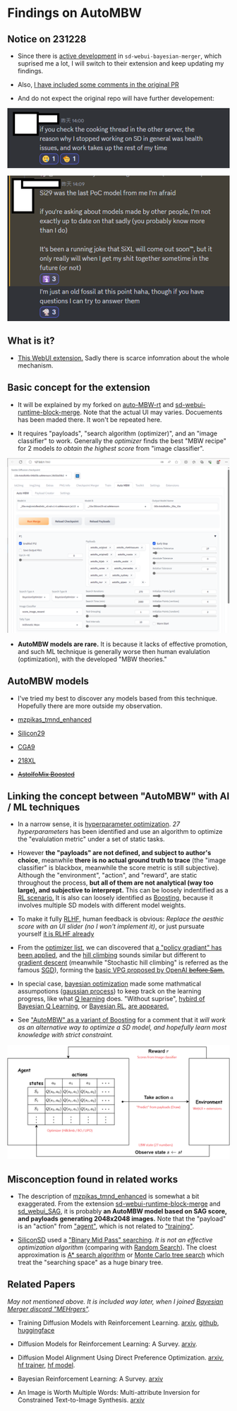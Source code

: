 # Findings on AutoMBW #

## Notice on 231228 ##

- Since there is [active development](https://github.com/s1dlx/sd-webui-bayesian-merger/pull/110) in `sd-webui-bayesian-merger`, which suprised me a lot, I will switch to their extension and keep updating my findings.

- Also, [I have included some comments in the original PR](https://github.com/Xerxemi/auto-MBW-rt/issues/3)

- And do not expect the original repo will have further developement:

![23122801.png](img/23122801.png)

![23122802.png](img/23122802.png)

## What is it? ##

- [This WebUI extension.](https://github.com/Xerxemi/sdweb-auto-MBW) Sadly there is scarce infomration about the whole mechanism.

## Basic concept for the extension ##

- It will be explained by my forked on [auto-MBW-rt](https://github.com/6DammK9/auto-MBW-rt) and [sd-webui-runtime-block-merge](https://github.com/6DammK9/sd-webui-runtime-block-merge). Note that the actual UI may varies. Docuements has been maded there. It won't be repeated here.

- It requires "payloads", "search algorithm (optimizer)", and an "image classifier" to work. Generally the *optimizer* finds the best "MBW recipe" for 2 models *to obtain the highest score* from "image classifier".

![img/autombw-ui.png](img/autombw-ui.png)

- **AutoMBW models are rare.** It is because it lacks of effective promotion, and such ML technique is generally worse then human evalulation (optimization), with the developed "MBW theories."

## AutoMBW models ##

- I've tried my best to discover any models based from this technique. Hopefully there are more outside my observation.

- [mzpikas_tmnd_enhanced](https://huggingface.co/ashen-sensored/mzpikas_tmnd_enhanced)

- [Silicon29](https://huggingface.co/Xynon/SD-Silicon)

- [CGA9](https://t.me/StableDiffusion_CN/1170018)

- [218XL](https://civitai.com/models/216159/218xl)

- [~~AstolfoMix Boosted~~](../ch05/README.MD)

## Linking the concept between "AutoMBW" with AI / ML techniques ##

- In a narrow sense, it is [hyperparameter optimization](https://en.wikipedia.org/wiki/Hyperparameter_optimization).  *27 hyperparameters* has been identified and use an algorithm to optimize the "evalulation metric" under a set of static tasks.

- However **the "payloads" are not defined, and subject to author's choice**, meanwhile **there is no actual ground truth to trace** (the "image classifier" is blackbox, meanwhile the score metric is still subjective). Although the "environment", "action", and "reward", are static throughout the process, **but all of them are not analytical (way too large), and subjective to interprept.** This can be loosely indentified as a [RL scenario.](https://en.wikipedia.org/wiki/Reinforcement_learning) It is also can loosely identified as  [Boosting](https://en.wikipedia.org/wiki/Boosting_(machine_learning)), because it involves multiple SD models with different model weights.

- To make it fully [RLHF](https://en.wikipedia.org/wiki/Reinforcement_learning_from_human_feedback), human feedback is obvious: *Replace the aesthic score with an UI slider (no I won't implement it)*, or just pursuate yourself [it is RLHF already](https://huggingface.co/blog/trl-ddpo)

- From the [optimizer list](https://github.com/SimonBlanke/Hyperactive#overview), we can discovered that [a "policy gradiant" has been applied](https://spinningup.openai.com/en/latest/spinningup/rl_intro3.html), and the [hill climbing](https://en.wikipedia.org/wiki/Hill_climbing) sounds similar but different to [gradient descent](https://en.wikipedia.org/wiki/Gradient_descent) (meanwhile "Stochastic hill climbing" is referred as the famous [SGD](https://en.wikipedia.org/wiki/Stochastic_gradient_descent)), forming the [basic VPG proposed by OpenAI ~~before Sam~~.](https://spinningup.openai.com/en/latest/algorithms/vpg.html)

- In special case, [bayesian optimization](https://en.wikipedia.org/wiki/Bayesian_optimization) made some mathmatical assumpotions ([gaussian process](https://en.wikipedia.org/wiki/Gaussian_process)) to keep track on the learning progress, like what [Q learning](https://en.wikipedia.org/wiki/Q-learning) does. "Without suprise", [hybird of Bayesian Q Learning](https://brandinho.github.io/bayesian-perspective-q-learning/), or [Bayesian RL](https://www.semanticscholar.org/paper/Bayesian-Reinforcement-Learning-with-Gaussian-Engel-Mannor/aa8cddad98d78e462da70eed0595ec2b0970eb58), [are appeared.](https://zhuanlan.zhihu.com/p/338298513)

- See ["AutoMBW" as a variant of Boosting](../ch05/README.MD#autombw-as-a-variant-of-boosting) for a comment that it *will work as an alternative way to optimize a SD model, and hopefully learn most knowledge with strict constraint.*

![img/optimizer.png](img/optimizer.png)

## Misconception found in related works ##

- The description of [mzpikas_tmnd_enhanced](https://huggingface.co/ashen-sensored/mzpikas_tmnd_enhanced) is somewhat a bit exaggerated. From the extension [sd-webui-runtime-block-merge](https://github.com/ashen-sensored/sd-webui-runtime-block-merge) and [sd_webui_SAG](https://github.com/ashen-sensored/sd_webui_SAG), it is probably **an AutoMBW model based on SAG score, and payloads generating 2048x2048 images.** Note that the "payload" is an "action" from ["agent"](https://en.wikipedia.org/wiki/Intelligent_agent), which is not related to ["training"](https://www.tensorflow.org/js/guide/train_models).

- [SiliconSD](https://medium.com/@media_97267/the-automated-stable-diffusion-checkpoint-merger-autombw-44f8dfd38871) used a ["Binary Mid Pass" searching](https://github.com/Xerxemi/sdweb-auto-MBW/blob/master/scripts/mbw/auto_mbw.py#L612). *It is not an effective optimization algorithm* (comparing with [Random Search](https://en.wikipedia.org/wiki/Random_search)). The cloest approximation is [A* search algorithm](https://en.wikipedia.org/wiki/A*_search_algorithm) or [Monte Carlo tree search](https://en.wikipedia.org/wiki/Monte_Carlo_tree_search) which treat the "searching space" as a huge binary tree.

## Related Papers ##

*May not mentioned above. It is included way later, when I joined [Bayesian Merger discord "MEHrgers"](https://github.com/s1dlx/sd-webui-bayesian-merger).*

- Training Diffusion Models with Reinforcement Learning. [arxiv](https://arxiv.org/abs/2305.13301), [github](https://github.com/jannerm/ddpo/tree/main), [huggingface](https://huggingface.co/kvablack)

- Diffusion Models for Reinforcement Learning: A Survey. [arxiv](https://arxiv.org/abs/2311.01223).

- Diffusion Model Alignment Using Direct Preference Optimization. [arxiv](https://arxiv.org/abs/2311.12908), [hf trainer](https://huggingface.co/docs/trl/main/en/ddpo_trainer), [hf model](https://huggingface.co/mhdang/dpo-sd1.5-text2image-v1).

- Bayesian Reinforcement Learning: A Survey. [arxiv](https://arxiv.org/abs/1609.04436)

- An Image is Worth Multiple Words: Multi-attribute Inversion for Constrained Text-to-Image Synthesis. [arxiv](https://arxiv.org/abs/2311.11919v1)